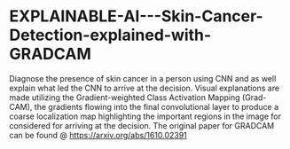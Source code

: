 # EXPLAINABLE-AI---Skin-Cancer-Detection-explained-with-GRADCAM
Diagnose the presence of skin cancer in a person using CNN and as well explain what led the CNN to arrive at the decision.  Visual explanations are made utilizing the Gradient-weighted Class Activation Mapping (Grad-CAM), the gradients flowing into the final convolutional layer to produce a coarse localization map highlighting the important regions in the image for considered for arriving at the decision. The original paper for GRADCAM can be found @ https://arxiv.org/abs/1610.02391
